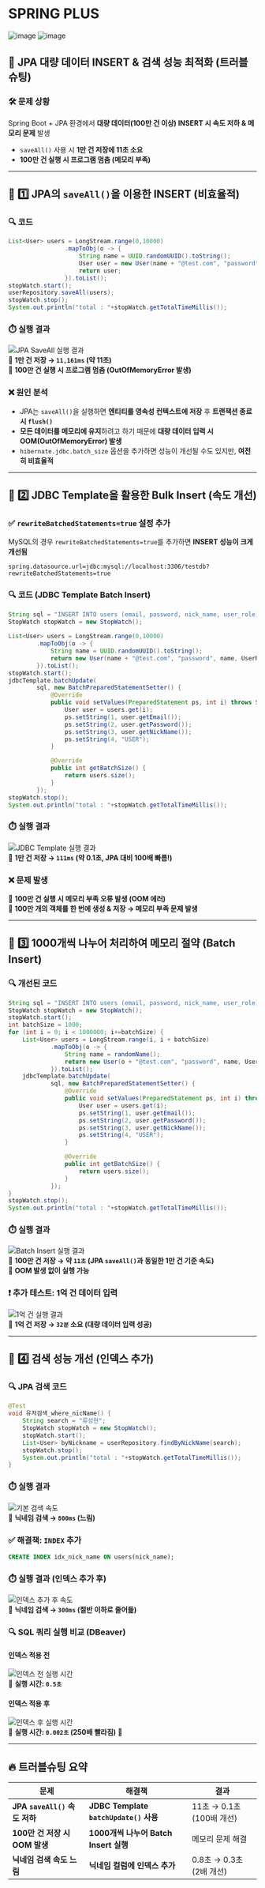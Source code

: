 # SPRING PLUS


![image](https://github.com/user-attachments/assets/80929096-c387-443a-9939-416a0baf6839)
![image](https://github.com/user-attachments/assets/abec55ad-bb98-4664-9c72-dfabd985b093)



## 🚀 **JPA 대량 데이터 INSERT & 검색 성능 최적화 (트러블슈팅)**

### 🛠️ **문제 상황**

Spring Boot + JPA 환경에서 **대량 데이터(100만 건 이상) INSERT 시 속도 저하 & 메모리 문제** 발생

- `saveAll()` 사용 시 **1만 건 저장에 11초 소요**
- **100만 건 실행 시 프로그램 멈춤 (메모리 부족)**

---

## 🎯 **1️⃣ JPA의 `saveAll()`을 이용한 INSERT (비효율적)**

### **🔍 코드**

```java
List<User> users = LongStream.range(0,10000)  
                .mapToObj(o -> {  
                    String name = UUID.randomUUID().toString();  
                    User user = new User(name + "@test.com", "password", name, UserRole.USER);  
                    return user;  
                }).toList();  
stopWatch.start();  
userRepository.saveAll(users);  
stopWatch.stop();  
System.out.println("total : "+stopWatch.getTotalTimeMillis());  
```


### **⏱️ 실행 결과**

![JPA SaveAll 실행 결과](https://i.imgur.com/7jz9HxL.png)  
📌 **1만 건 저장 → `11,161ms` (약 11초)**  
📌 **100만 건 실행 시 프로그램 멈춤 (OutOfMemoryError 발생)**

### **❌ 원인 분석**

- JPA는 `saveAll()`을 실행하면 **엔티티를 영속성 컨텍스트에 저장** 후 **트랜잭션 종료 시 `flush()`**
- **모든 데이터를 메모리에 유지**하려고 하기 때문에 **대량 데이터 입력 시 OOM(OutOfMemoryError) 발생**
- `hibernate.jdbc.batch_size` 옵션을 추가하면 성능이 개선될 수도 있지만, **여전히 비효율적**

---

## 🎯 **2️⃣ JDBC Template을 활용한 Bulk Insert (속도 개선)**

### **✅ `rewriteBatchedStatements=true` 설정 추가**

MySQL의 경우 `rewriteBatchedStatements=true`를 추가하면 **INSERT 성능이 크게 개선됨**

```properties
spring.datasource.url=jdbc:mysql://localhost:3306/testdb?rewriteBatchedStatements=true
```



### **🔍 코드 (JDBC Template Batch Insert)**

```java
String sql = "INSERT INTO users (email, password, nick_name, user_role) VALUES (?, ?, ?, ?)";  
StopWatch stopWatch = new StopWatch();  
  
List<User> users = LongStream.range(0,10000)  
        .mapToObj(o -> {  
            String name = UUID.randomUUID().toString();  
            return new User(name + "@test.com", "password", name, UserRole.USER);  
        }).toList();  
stopWatch.start();  
jdbcTemplate.batchUpdate(  
        sql, new BatchPreparedStatementSetter() {  
            @Override  
            public void setValues(PreparedStatement ps, int i) throws SQLException {  
                User user = users.get(i);  
                ps.setString(1, user.getEmail());  
                ps.setString(2, user.getPassword());  
                ps.setString(3, user.getNickName());  
                ps.setString(4, "USER");  
            }  

            @Override  
            public int getBatchSize() {  
                return users.size();  
            }  
        });  
stopWatch.stop();  
System.out.println("total : "+stopWatch.getTotalTimeMillis());
```

### **⏱️ 실행 결과**

![JDBC Template 실행 결과](https://i.imgur.com/CiA80WX.png)  
📌 **1만 건 저장 → `111ms` (약 0.1초, JPA 대비 100배 빠름!)**

### **❌ 문제 발생**

📌 **100만 건 실행 시 메모리 부족 오류 발생 (OOM 에러)**  
📌 **100만 개의 객체를 한 번에 생성 & 저장 → 메모리 부족 문제 발생**

---

## 🎯 **3️⃣ 1000개씩 나누어 처리하여 메모리 절약 (Batch Insert)**

### **🔍 개선된 코드**

```java
String sql = "INSERT INTO users (email, password, nick_name, user_role) VALUES (?, ?, ?, ?)";  
StopWatch stopWatch = new StopWatch();  
stopWatch.start();  
int batchSize = 1000;  
for (int i = 0; i < 1000000; i+=batchSize) {  
    List<User> users = LongStream.range(i, i + batchSize)  
            .mapToObj(o -> {  
                String name = randomName();  
                return new User(o + "@test.com", "password", name, UserRole.USER);  
            }).toList();  
    jdbcTemplate.batchUpdate(  
            sql, new BatchPreparedStatementSetter() {  
                @Override  
                public void setValues(PreparedStatement ps, int i) throws SQLException {  
                    User user = users.get(i);  
                    ps.setString(1, user.getEmail());  
                    ps.setString(2, user.getPassword());  
                    ps.setString(3, user.getNickName());  
                    ps.setString(4, "USER");  
                }  

                @Override  
                public int getBatchSize() {  
                    return users.size();  
                }  
            });  
}  
stopWatch.stop();  
System.out.println("total : "+stopWatch.getTotalTimeMillis());
```
### **⏱️ 실행 결과**

![Batch Insert 실행 결과](https://i.imgur.com/7Af957a.png)  
📌 **100만 건 저장 → 약 `11초` (JPA `saveAll()`과 동일한 1만 건 기준 속도)**  
📌 **OOM 발생 없이 실행 가능**

### **❗ 추가 테스트: 1억 건 데이터 입력**
![1억 건 실행 결과](https://i.imgur.com/M5W4GmZ.png)  
📌 **1억 건 저장 → `32분` 소요 (대량 데이터 입력 성공)**

---

## 🎯 **4️⃣ 검색 성능 개선 (인덱스 추가)**

### **🔍 JPA 검색 코드**

```java
@Test  
void 유저검색_where_nicName() {  
    String search = "류성현";  
    StopWatch stopWatch = new StopWatch();  
    stopWatch.start();  
    List<User> byNickname = userRepository.findByNickName(search);  
    stopWatch.stop();  
    System.out.println("total : "+stopWatch.getTotalTimeMillis());  
}
```
### **⏱️ 실행 결과**

![기본 검색 속도](https://i.imgur.com/H8ZdgZQ.png)  
📌 **닉네임 검색 → `800ms` (느림)**

### **✅ 해결책: `INDEX` 추가**

```sql
CREATE INDEX idx_nick_name ON users(nick_name);
```
### **⏱️ 실행 결과 (인덱스 추가 후)**

![인덱스 추가 후 속도](https://i.imgur.com/K5d2RSv.png)  
📌 **닉네임 검색 → `300ms` (절반 이하로 줄어듦)**

### **🔍 SQL 쿼리 실행 비교 (DBeaver)**

#### **인덱스 적용 전**

![인덱스 전 실행 시간](https://i.imgur.com/JC4bddc.png)  
📌 **실행 시간: `0.5초`**

#### **인덱스 적용 후**

![인덱스 후 실행 시간](https://i.imgur.com/BVKgvGB.png)  
📌 **실행 시간: `0.002초` (250배 빨라짐)** 🚀

---

## 🔥 **트러블슈팅 요약**

|문제|해결책|결과|
|---|---|---|
|**JPA `saveAll()` 속도 저하**|**JDBC Template `batchUpdate()` 사용**|11초 → 0.1초 (100배 개선)|
|**100만 건 저장 시 OOM 발생**|**1000개씩 나누어 Batch Insert 실행**|메모리 문제 해결|
|**닉네임 검색 속도 느림**|**닉네임 컬럼에 인덱스 추가**|0.8초 → 0.3초 (2배 개선)|




